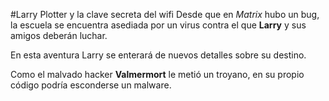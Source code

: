 #Larry Plotter y la clave secreta del wifi
Desde que en *Matrix* hubo un bug, la escuela se encuentra asediada por un virus contra el que **Larry** y sus amigos deberán luchar.

En esta aventura Larry se enterará de nuevos detalles sobre su destino.

Como el malvado hacker **Valmermort** le metió un troyano, en su propio código podría esconderse un malware.